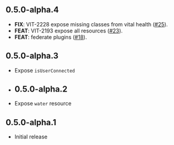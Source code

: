 ## 0.5.0-alpha.4

 - **FIX**: VIT-2228 expose missing classes from vital health ([#25](https://github.com/tryVital/vital-flutter/issues/25)).
 - **FEAT**: VIT-2193 expose all resources ([#23](https://github.com/tryVital/vital-flutter/issues/23)).
 - **FEAT**: federate plugins ([#18](https://github.com/tryVital/vital-flutter/issues/18)).

## 0.5.0-alpha.3

* Expose `isUserConnected`

* ## 0.5.0-alpha.2

* Expose `water` resource

## 0.5.0-alpha.1

* Initial release
